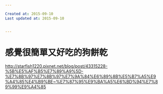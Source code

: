```yaml
---

Created at: 2015-09-10
Last updated at: 2015-09-10


---
```


# 感覺很簡單又好吃的狗餅乾


<http://starfish1220.pixnet.net/blog/post/43315228-%5B%E5%AF%B5%E7%89%A9%5D-%E7%8B%97%E7%8B%97%E7%9A%84%E6%89%8B%E5%B7%A5%E9%A4%85%E4%B9%BE~%E7%87%95%E9%BA%A5%E6%BD%94%E7%89%99%E9%A4%85>

